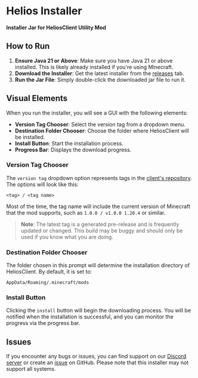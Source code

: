 # Helios Installer

**Installer Jar for HeliosClient Utility Mod**

## How to Run

1. **Ensure Java 21 or Above**: Make sure you have Java 21 or above installed. This is likely already installed if you're using Minecraft.
2. **Download the Installer**: Get the latest installer from the [releases](https://github.com/HeliosMinecraft/Helios-installer/releases) tab.
3. **Run the Jar File**: Simply double-click the downloaded jar file to run it.

## Visual Elements

When you run the installer, you will see a GUI with the following elements:

- **Version Tag Chooser**: Select the version tag from a dropdown menu.
- **Destination Folder Chooser**: Choose the folder where HeliosClient will be installed.
- **Install Button**: Start the installation process.
- **Progress Bar**: Displays the download progress.

### Version Tag Chooser

The `version tag` dropdown option represents tags in the [client's repository](https://github.com/HeliosMinecraft/HeliosClient/tags). The options will look like this:

```
<tag> / <tag name>
```

Most of the time, the tag name will include the current version of Minecraft that the mod supports, such as `1.0.0 / v1.0.0 1.20.4` or similar.

> **Note**: The latest tag is a generated pre-release and is frequently updated or changed. This build may be buggy and should only be used if you know what you are doing.

### Destination Folder Chooser

The folder chosen in this prompt will determine the installation directory of HeliosClient. By default, it is set to:

```
AppData/Roaming/.minecraft/mods
```

### Install Button

Clicking the `install` button will begin the downloading process. You will be notified when the installation is successful, and you can monitor the progress via the progress bar.

## Issues

If you encounter any bugs or issues, you can find support on our [Discord server](https://discord.gg/x8wvcqP2Tk) or create an [issue](https://github.com/HeliosMinecraft/Helios-installer/issues) on GitHub. Please note that this installer may not support all systems.
